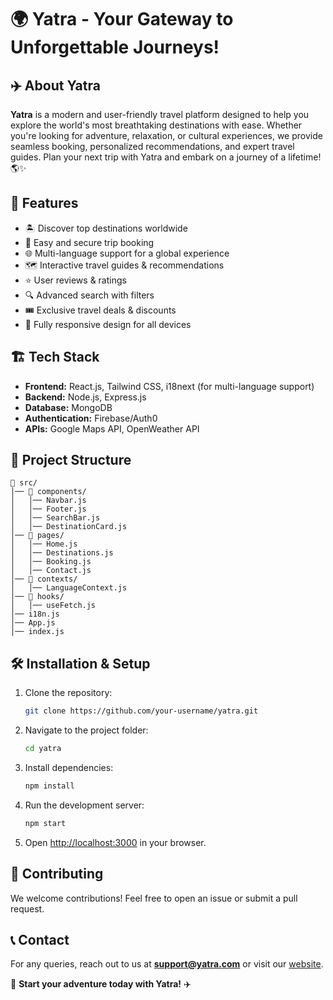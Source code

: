 # 🌍 Yatra - Your Gateway to Unforgettable Journeys!

## ✈️ About Yatra
**Yatra** is a modern and user-friendly travel platform designed to help you explore the world's most breathtaking destinations with ease. Whether you're looking for adventure, relaxation, or cultural experiences, we provide seamless booking, personalized recommendations, and expert travel guides. Plan your next trip with Yatra and embark on a journey of a lifetime! 🌎✨

## 🚀 Features
- 🏝️ Discover top destinations worldwide
- 📅 Easy and secure trip booking
- 🌐 Multi-language support for a global experience
- 🗺️ Interactive travel guides & recommendations
- ⭐ User reviews & ratings
- 🔍 Advanced search with filters
- 🎟️ Exclusive travel deals & discounts
- 📱 Fully responsive design for all devices

## 🏗️ Tech Stack
- **Frontend:** React.js, Tailwind CSS, i18next (for multi-language support)
- **Backend:** Node.js, Express.js
- **Database:** MongoDB
- **Authentication:** Firebase/Auth0
- **APIs:** Google Maps API, OpenWeather API

## 📂 Project Structure
```
📂 src/
│── 📂 components/
│   │── Navbar.js
│   │── Footer.js
│   │── SearchBar.js
│   │── DestinationCard.js
│── 📂 pages/
│   │── Home.js
│   │── Destinations.js
│   │── Booking.js
│   │── Contact.js
│── 📂 contexts/
│   │── LanguageContext.js
│── 📂 hooks/
│   │── useFetch.js
│── i18n.js
│── App.js
│── index.js
```

## 🛠️ Installation & Setup
1. Clone the repository:
   ```bash
   git clone https://github.com/your-username/yatra.git
   ```
2. Navigate to the project folder:
   ```bash
   cd yatra
   ```
3. Install dependencies:
   ```bash
   npm install
   ```
4. Run the development server:
   ```bash
   npm start
   ```
5. Open [http://localhost:3000](http://localhost:3000) in your browser.

## 🌟 Contributing
We welcome contributions! Feel free to open an issue or submit a pull request.

## 📞 Contact
For any queries, reach out to us at **support@yatra.com** or visit our [website](https://www.yatra.com).

🚀 **Start your adventure today with Yatra!** ✈️

